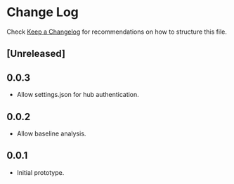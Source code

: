 # Change Log

Check [Keep a Changelog](http://keepachangelog.com/) for recommendations on how to structure this file.

## [Unreleased]

## 0.0.3
* Allow settings.json for hub authentication.

## 0.0.2
* Allow baseline analysis.

## 0.0.1
* Initial prototype.
